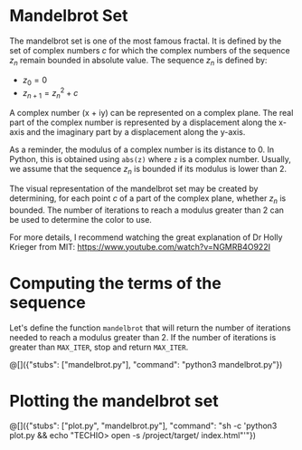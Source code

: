 # Mandelbrot Set

The mandelbrot set is one of the most famous fractal. It is defined by the set of complex numbers $`c`$ for which the complex numbers of the sequence $`z_n`$ remain bounded in absolute value. The sequence $`z_n`$ is defined by:

- $`z_0 = 0`$
- $`z_{n+1} = z_n^2 + c`$

A complex number (x + iy) can be represented on a complex plane. The real part of the complex number is represented by a displacement along the x-axis and the imaginary part by a displacement along the y-axis.

As a reminder, the modulus of a complex number is its distance to 0. In Python, this is obtained using `abs(z)` where `z` is a complex number. Usually, we assume that the sequence $`z_n`$ is bounded if its modulus is lower than 2.

The visual representation of the mandelbrot set may be created by determining, for each point $`c`$ of a part of the complex plane, whether $`z_n`$ is bounded. The number of iterations to reach a modulus greater than 2 can be used to determine the color to use.

For more details, I recommend watching the great explanation of Dr Holly Krieger from MIT: https://www.youtube.com/watch?v=NGMRB4O922I

# Computing the terms of the sequence

Let's define the function `mandelbrot` that will return the number of iterations needed to reach a modulus greater than 2. If the number of iterations is greater than `MAX_ITER`, stop and return `MAX_ITER`.

@[]({"stubs": ["mandelbrot.py"], "command": "python3 mandelbrot.py"})

# Plotting the mandelbrot set

@[]({"stubs": ["plot.py", "mandelbrot.py"], "command": "sh -c 'python3 plot.py && echo \"TECHIO> open -s /project/target/ index.html\"'"})

